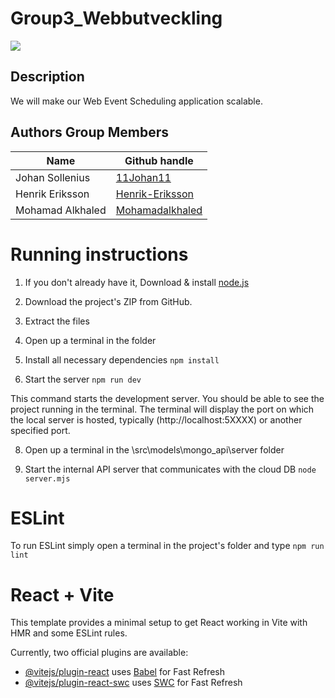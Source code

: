 # Group3_Webbutveckling 
![](https://github.com/Henrik-Eriksson/Scaleable_And_Fault_Tolerant_Systems/actions/workflows/cicd.yml/badge.svg)

## Description

We will make our Web Event Scheduling application scalable. 

## Authors Group Members

| Name             | Github handle     |
|------------------|-------------------|
| Johan Sollenius  | [11Johan11](https://github.com/11Johan11) | 
| Henrik Eriksson  | [Henrik-Eriksson](https://github.com/Henrik-Eriksson) |
| Mohamad Alkhaled | [Mohamadalkhaled](https://github.com/Mohamadalkhaled) | 

# Running instructions
  1. If you don't already have it, Download & install [node.js](https://nodejs.org/en/download)
  
  2. Download the project's ZIP from GitHub.

  3. Extract the files

  4. Open up a terminal in the folder
  
  5. Install all necessary dependencies
    ``` npm install ```

  6. Start the server
    ```npm run dev```

  This command starts the development server. You should be able to see the project running in the terminal. The terminal will display the port on which the local server is hosted, typically (http://localhost:5XXXX) or another specified port.

  8. Open up a terminal in the \src\models\mongo_api\server folder

  10. Start the internal API server that communicates with the cloud DB
    ```node server.mjs```


  
# ESLint
  To run ESLint simply open a terminal in the project's folder and type
  ```npm run lint```

# React + Vite

This template provides a minimal setup to get React working in Vite with HMR and some ESLint rules.

Currently, two official plugins are available:

- [@vitejs/plugin-react](https://github.com/vitejs/vite-plugin-react/blob/main/packages/plugin-react/README.md) uses [Babel](https://babeljs.io/) for Fast Refresh
- [@vitejs/plugin-react-swc](https://github.com/vitejs/vite-plugin-react-swc) uses [SWC](https://swc.rs/) for Fast Refresh
